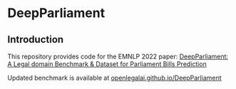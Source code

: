 # DeepParliament

## Introduction

This repository provides code for the EMNLP 2022 paper: [DeepParliament: A Legal domain Benchmark & Dataset for Parliament Bills Prediction](https://arxiv.org/abs/)

Updated benchmark is available at [openlegalai.github.io/DeepParliament](openlegalai.github.io/DeepParliament)
